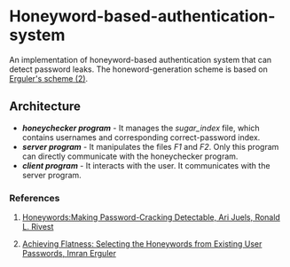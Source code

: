 # Honeyword-based-authentication-system

An implementation of honeyword-based authentication system that can detect password leaks. The honeword-generation scheme is based on [Erguler's scheme (2)](#erguler).
  
    
      
## Architecture
* ***honeychecker program*** - It manages the _sugar\_index_ file, which contains usernames and corresponding correct-password index. 
* ***server program*** - It manipulates the files _F1_ and _F2_. Only this program can directly communicate with the honeychecker program.
* ***client program*** - It interacts with the user. It communicates with the server program.

  
### References

1. [Honeywords:Making Password-Cracking Detectable, Ari Juels, Ronald L. Rivest](https://people.csail.mit.edu/rivest/pubs/JR13.pdf)

2. <a name="erguler"> [Achieving Flatness: Selecting the Honeywords from Existing User Passwords, Imran Erguler](https://ieeexplore.ieee.org/document/7047759) </a>
  
